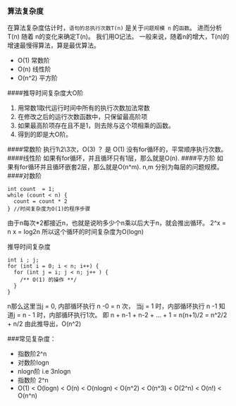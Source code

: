 ### 算法复杂度
在算法复杂度估计时，`语句的总执行次数T(n)` 是关于`问题规模 n` 的`函数`。
进而分析T(n) 随着 n的变化来确定T(n)。
我们用O记法。
一般来说，随着n的增大，T(n)的增速最慢得算法，算是最优算法。

- O(1) 常数阶
- O(n) 线性阶
- O(n^2) 平方阶

####推导时间复杂度大O阶
1. 用常数1取代运行时间中所有的执行次数加法常数
2. 在修改之后的运行次数函数中，只保留最高阶项
3. 如果最高阶项存在且不是1，则去除与这个项相乘的函数。
4. 得到的即是大O阶。


####常数阶
执行1\2\3次，O(3) ？ 是 O(1)
没有for循环的，平常顺序执行次数。 
####线性阶
如果有for循环，并且循环只有1层，那么就是O(n).
####平方阶
如果有for循环并且循环嵌套2层，那么就是O(n^m). n,m 分别为每层的问题规模。
####对数阶
```
int count  = 1;
while (count < n) {
  count = count * 2
} //时间复杂度为O(1)的程序步骤
```
由于n每次*2都接近n，也就是说哟多少个n乘以后大于n，就会推出循环。
2^x = n
x = log2n
所以这个循环的时间复杂度为O(logn)

推导时间复杂度
```
int i ; j;
for (int i = 0; i < n; i++) {
  for (int j = i; j < n; j++ ) {
    /** O(1) 的操作 **/
  }
}
```
n那么这里当j = 0, 内部循环执行 n -0 = n 次， 当j = 1 时，内部循环执行 n -1 知道j = n - 1 时，内部循环执行1次。
即 n + n-1 + n-2 + ... + 1 = n(n+1)/2 = n^2/2 + n/2
由此推导出，O(n^2)


###常见复杂度：
- 指数阶2^n
- 对数阶logn
- nlogn阶 i.e 3nlogn
- 指数阶 2^n
- O(1) < O(logn) < O(n) < O(nlogn) < O(n^2) < O(n^3) < O(2^n) < O(n!) < O(n^n)